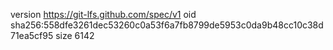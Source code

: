version https://git-lfs.github.com/spec/v1
oid sha256:558dfe3261dec53260c0a53f6a7fb8799de5953c0da9b48cc10c38d71ea5cf95
size 6142
